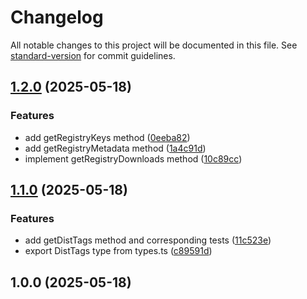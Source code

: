 # Changelog

All notable changes to this project will be documented in this file. See [standard-version](https://github.com/conventional-changelog/standard-version) for commit guidelines.

## [1.2.0](https://github.com/flaviodelgrosso/npm-registry-sdk/compare/v1.1.0...v1.2.0) (2025-05-18)


### Features

* add getRegistryKeys method ([0eeba82](https://github.com/flaviodelgrosso/npm-registry-sdk/commit/0eeba82e87f9e3196205e61cc522b9eeeca8427d))
* add getRegistryMetadata method ([1a4c91d](https://github.com/flaviodelgrosso/npm-registry-sdk/commit/1a4c91d4e0a5b0a8af1a928bcff5f07f92533aa9))
* implement getRegistryDownloads method ([10c89cc](https://github.com/flaviodelgrosso/npm-registry-sdk/commit/10c89cc90a475391594a5fd564038a39f4e18940))

## [1.1.0](https://github.com/flaviodelgrosso/npm-registry-sdk/compare/v1.0.0...v1.1.0) (2025-05-18)


### Features

* add getDistTags method and corresponding tests ([11c523e](https://github.com/flaviodelgrosso/npm-registry-sdk/commit/11c523e3ce9cfc7fc527e1e9a39dc269c6376b33))
* export DistTags type from types.ts ([c89591d](https://github.com/flaviodelgrosso/npm-registry-sdk/commit/c89591d90c716131371c1a9f3dded266a73e36f3))

## 1.0.0 (2025-05-18)
